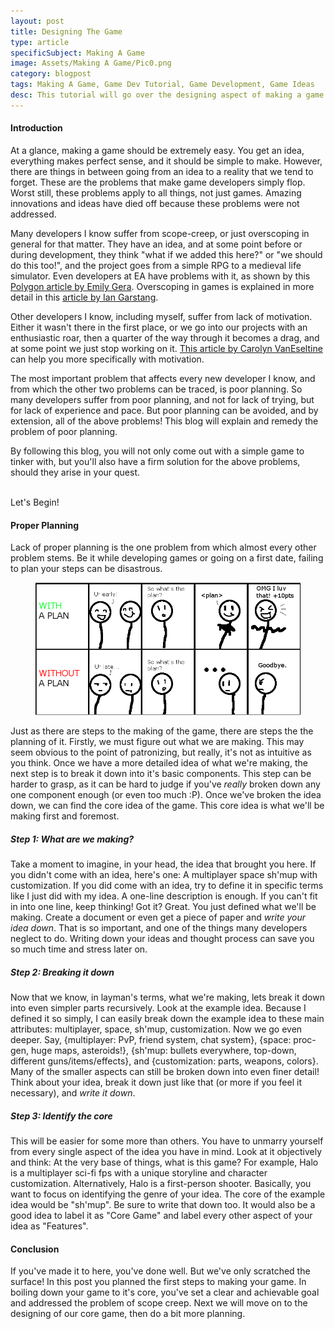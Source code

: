 ```yaml
---
layout: post
title: Designing The Game
type: article
specificSubject: Making A Game
image: Assets/Making A Game/Pic0.png
category: blogpost
tags: Making A Game, Game Dev Tutorial, Game Development, Game Ideas
desc: This tutorial will go over the designing aspect of making a game. Second part in the series.
---
```

#### Introduction

At a glance, making a game should be extremely easy. You get an idea, everything makes perfect sense, and it should be simple to make. However, there are things in between going from an idea to a reality that we tend to forget. These are the problems that make game developers simply flop. Worst still, these problems apply to all things, not just games. Amazing innovations and ideas have died off because these problems were not addressed.

Many developers I know suffer from scope-creep, or just overscoping in general for that matter. They have an idea, and at some point before or during development, they think "what if we added this here?" or "we should do this too!", and the project goes from a simple RPG to a medieval life simulator. Even developers at EA have problems with it, as shown by this [Polygon article by Emily Gera](http://www.polygon.com/gaming/2012/8/13/3239083/battlefield-1942-was-a-textbook-example-of-over-scoping). Overscoping in games is explained in more detail in this [article by Ian Garstang](http://www.gamingdebugged.com/2013/01/12/the-over-scoping-game-designer-the-attack-of-the-feature-creep/).

Other developers I know, including myself, suffer from lack of motivation. Either it wasn't there in the first place, or we go into our projects with an enthusiastic roar, then a quarter of the way through it becomes a drag, and at some point we just stop working on it. [This article by Carolyn VanEseltine](http://www.gamasutra.com/blogs/CarolynVanEseltine/20150609/245543/Motivation_for_the_Solo_Indie_Game_Dev_with_commentary_by_yayfrens.php) can help you more specifically with motivation.

The most important problem that affects every new developer I know, and from which the other two problems can be traced, is poor planning. So many developers suffer from poor planning, and not for lack of trying, but for lack of experience and pace. But poor planning can be avoided, and by extension, all of the above problems! This blog will explain and remedy the problem of poor planning.

By following this blog, you will not only come out with a simple game to tinker with, but you'll also have a firm solution for the above problems, should they arise in your quest.

<br/>
Let's Begin!

#### Proper Planning

Lack of proper planning is the one problem from which almost every other problem stems. Be it while developing games or going on a first date, failing to plan your steps can be disastrous.

<figure>
	<img class="full-width" alt="" src="/Assets/Making A Game/Pic0.png"/>
</figure>

Just as there are steps to the making of the game, there are steps the the planning of it. Firstly, we must figure out what we are making. This may seem obvious to the point of patronizing, but really, it's not as intuitive as you think. Once we have a more detailed idea of what we're making, the next step is to break it down into it's basic components. This step can be harder to grasp, as it can be hard to judge if you've *really* broken down any one component enough (or even too much :P). Once we've broken the idea down, we can find the core idea of the game. This core idea is what we'll be making first and foremost.

##### Step 1: What are we making?

Take a moment to imagine, in your head, the idea that brought you here. If you didn't come with an idea, here's one: A multiplayer space sh'mup with customization. If you did come with an idea, try to define it in specific terms like I just did with my idea. A one-line description is enough. If you can't fit in into one line, keep thinking! Got it? Great. You just defined what we'll be making. Create a document or even get a piece of paper and *write your idea down*. That is so important, and one of the things many developers neglect to do. Writing down your ideas and thought process can save you so much time and stress later on.

##### Step 2: Breaking it down

Now that we know, in layman's terms, what we're making, lets break it down into even simpler parts recursively. Look at the example idea. Because I defined it so simply, I can easily break down the example idea to these main attributes: multiplayer, space, sh'mup, customization. Now we go even deeper. Say, {multiplayer: PvP, friend system, chat system}, {space: proc-gen, huge maps, asteroids!}, {sh'mup: bullets everywhere, top-down, different guns/items/effects}, and {customization: parts, weapons, colors}. Many of the smaller aspects can still be broken down into even finer detail! Think about your idea, break it down just like that (or more if you feel it necessary), and *write it down*.

##### Step 3: Identify the core

This will be easier for some more than others. You have to unmarry yourself from every single aspect of the idea you have in mind. Look at it objectively and think: At the very base of things, what is this game? For example, Halo is a multiplayer sci-fi fps with a unique storyline and character customization. Alternatively, Halo is a first-person shooter. Basically, you want to focus on identifying the genre of your idea. The core of the example idea would be "sh'mup". Be sure to write that down too. It would also be a good idea to label it as "Core Game" and label every other aspect of your idea as "Features".

#### Conclusion

If you've made it to here, you've done well. But we've only scratched the surface! In this post you planned the first steps to making your game. In boiling down your game to it's core, you've set a clear and achievable goal and addressed the problem of scope creep. Next we will move on to the designing of our core game, then do a bit more planning.